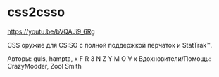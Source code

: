 # css2csso

https://youtu.be/bVQAJi9_6Rg

CSS оружие для CS:SO с полной поддержкой перчаток и StatTrak™.

Авторы: guls, hampta, x F R 3 N Z Y M O V x
Вдохновители/Помощь: CrazyModder, Zool Smith
